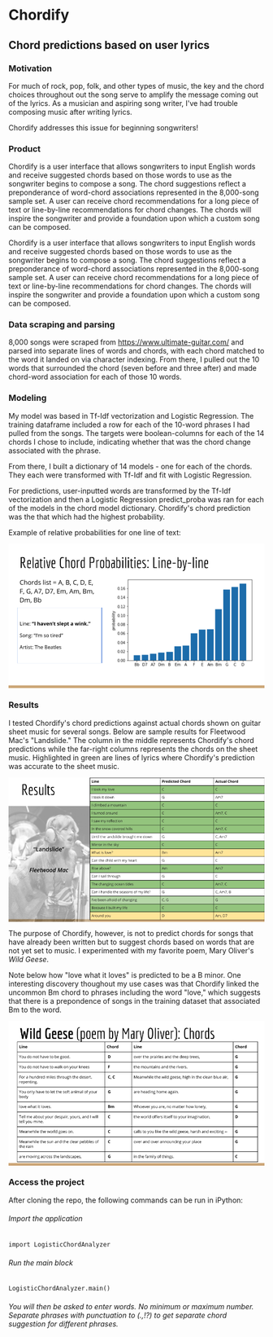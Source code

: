 # Chordify

## Chord predictions based on user lyrics

### Motivation

For much of rock, pop, folk, and other types of music, the key and the chord choices throughout out the song serve to amplify the message coming out of the lyrics. As a musician and aspiring song writer, I've had trouble composing music after writing lyrics.

Chordify addresses this issue for beginning songwriters!

### Product

Chordify is a user interface that allows songwriters to input English words and receive suggested chords based on those words to use as the songwriter begins to compose a song. The chord suggestions reflect a preponderance of word-chord associations represented in the 8,000-song sample set.  A user can receive chord recommendations for a long piece of text or line-by-line recommendations for chord changes. The chords will inspire the songwriter and provide a foundation upon which a custom song can be composed.  

Chordify is a user interface that allows songwriters to input English words and receive suggested chords based on those words to use as the songwriter begins to compose a song. The chord suggestions reflect a preponderance of word-chord associations represented in the 8,000-song sample set.  A user can receive chord recommendations for a long piece of text or line-by-line recommendations for chord changes. The chords will inspire the songwriter and provide a foundation upon which a custom song can be composed.

### Data scraping and parsing

8,000 songs were scraped from https://www.ultimate-guitar.com/ and parsed into separate lines of words and chords, with each chord matched to the word it landed on via character indexing. From there, I pulled out the 10 words that surrounded the chord (seven before and three after) and made chord-word association for each of those 10 words.  

### Modeling

My model was based in Tf-Idf vectorization and Logistic Regression. The training dataframe included a row for each of the 10-word phrases I had pulled from the songs. The targets were boolean-columns for each of the 14 chords I chose to include, indicating whether that was the chord change associated with the phrase.

From there, I built a dictionary of 14 models - one for each of the chords. They each were transformed with Tf-Idf and fit with Logistic Regression.

For predictions, user-inputted words are transformed by the Tf-Idf vectorization and then a Logistic Regression predict_proba was ran for each of the models in the chord model dictionary. Chordify's chord prediction was the that which had the highest probability.

Example of relative probabilities for one line of text:

<!-- ![Feature Importance by Category](images/relative_chord_probabilities_slide.png) -->
<img align="center" src="images/relative_chord_probabilities_slide.png" width="600"/>

### Results 

I tested Chordify's chord predictions against actual chords shown on guitar sheet music for several songs. Below are sample results for Fleetwood Mac's "Landslide." The column in the middle represents Chordify's chord predictions while the far-right columns represents the chords on the sheet music. Highlighted in green are lines of lyrics where Chordify's prediction was accurate to the sheet music. 

<!-- ![Feature Importance by Category](images/landslide.png) -->
<img align="center" src="images/landslide.png" width="600"/>

The purpose of Chordify, however, is not to predict chords for songs that have already been written but to suggest chords based on words that are not yet set to music. I experimented with my favorite poem, Mary Oliver's _Wild Geese_. 

Note below how "love what it loves" is predicted to be a B minor. One interesting discovery thoughout my use cases was that Chordify linked the uncommon Bm chord to phrases including the word "love," which suggests that there is a prepondence of songs in the training dataset that associated Bm to the word. 

<!-- ![Feature Importance by Category](images/wild_geese.png) -->
<img align="center" src="images/wild_geese.png" width="600"/>

### Access the project

After cloning the repo, the following commands can be run in iPython:

###### Import the application

```import LogisticChordAnalyzer```

###### Run the main block

```LogisticChordAnalyzer.main()```

###### You will then be asked to enter words. No minimum or maximum number. Separate phrases with punctuation to (.,!?) to get separate  chord suggestion for different phrases.
